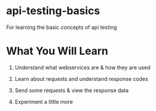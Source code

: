 # api-testing-basics
For learning the basic concepts of api testing

# What You Will Learn
1. Understand what webservices are & how they are used 

2. Learn about requests and understand response codes

3. Send some requests & view the response data 

4. Experiment a little more 
